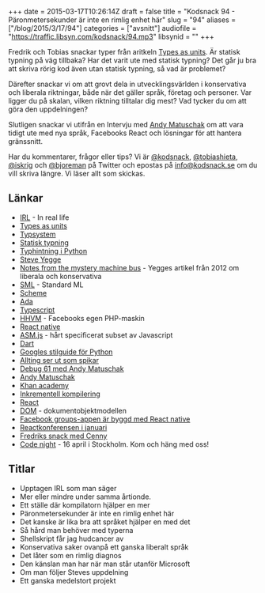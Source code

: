 +++
date = 2015-03-17T10:26:14Z
draft = false
title = "Kodsnack 94 - Päronmetersekunder är inte en rimlig enhet här"
slug = "94"
aliases = ["/blog/2015/3/17/94"]
categories = ["avsnitt"]
audiofile = "https://traffic.libsyn.com/kodsnack/94.mp3"
libsynid = ""
+++

Fredrik och Tobias snackar typer från aritkeln [Types as units](http://nomothetis.svbtle.com/types-as-units). Är statisk typning på väg tillbaka? Har det varit ute med statisk typning? Det går ju bra att skriva rörig kod även utan statisk typning, så vad är problemet?

Därefter snackar vi om att grovt dela in utvecklingsvärlden i konservativa och liberala riktningar, både när det gäller språk, företag och personer. Var ligger du på skalan, vilken riktning tilltalar dig mest? Vad tycker du om att göra den uppdelningen?

Slutligen snackar vi utifrån en Intervju med [Andy Matuschak](http://www.imore.com/debug-61-andy-matuschak-and-khan-academy) om att vara tidigt ute med nya språk, Facebooks React och lösningar för att hantera gränssnitt.

Har du kommentarer, frågor eller tips? Vi är [@kodsnack](https://www.twitter.com/kodsnack), [@tobiashieta](https://www.twitter.com/tobiashieta), [@iskrig](https://www.twitter.com/iskrig) och [@bjoreman](https://www.twitter.com/bjoreman) på Twitter och epostas på [info@kodsnack.se](mailto:info@kodsnack.se) om du vill skriva längre. Vi läser allt som skickas.

## Länkar ##
* [IRL](http://en.wikipedia.org/wiki/Real_life) - In real life
* [Types as units](http://nomothetis.svbtle.com/types-as-units)
* [Typsystem](http://en.wikipedia.org/wiki/Type_system)
* [Statisk typning](https://pythonconquerstheuniverse.wordpress.com/2009/10/03/static-vs-dynamic-typing-of-programming-languages/)
* [Typhintning i Python](https://www.python.org/dev/peps/pep-0483/)
* [Steve Yegge](http://en.wikipedia.org/wiki/Steve_Yegge)
* [Notes from the mystery machine bus](https://plus.google.com/110981030061712822816/posts/KaSKeg4vQtz) - Yegges artikel från 2012 om liberala och konservativa
* [SML](http://en.wikipedia.org/wiki/Standard_ML) - Standard ML
* [Scheme](http://en.wikipedia.org/wiki/Scheme_%28programming_language%29)
* [Ada](http://en.wikipedia.org/wiki/Ada_%28programming_language%29)
* [Typescript](http://en.wikipedia.org/wiki/TypeScript)
* [HHVM](http://en.wikipedia.org/wiki/HipHop_Virtual_Machine) - Facebooks egen PHP-maskin
* [React native](https://code.facebook.com/videos/786462671439502/react-js-conf-2015-keynote-introducing-react-native-/)
* [ASM.js](http://asmjs.org/) - hårt specificerat subset av Javascript
* [Dart](https://www.dartlang.org/)
* [Googles stilguide för Python](https://google-styleguide.googlecode.com/svn/trunk/pyguide.html)
* [Allting ser ut som spikar](http://en.wikipedia.org/wiki/Law_of_the_instrument)
* [Debug 61 med Andy Matuschak](http://www.imore.com/debug-61-andy-matuschak-and-khan-academy)
* [Andy Matuschak](http://andymatuschak.org/)
* [Khan academy](http://en.wikipedia.org/wiki/Khan_Academy)
* [Inkrementell kompilering](http://en.wikipedia.org/wiki/Incremental_compiler)
* [React](http://en.wikipedia.org/wiki/React_%28JavaScript_library%29)
* [DOM](http://en.wikipedia.org/wiki/Document_Object_Model) - dokumentobjektmodellen
* [Facebook groups-appen är byggd med React native](https://itunes.apple.com/se/app/facebook-groups/id931735837?mt=8)
* [Reactkonferensen i januari](http://conf.reactjs.com/)
* [Fredriks snack med Cenny](http://kodsnack.se/91/)
* [Code night](http://event.computersweden.se/codenight/) - 16 april i Stockholm. Kom och häng med oss!

## Titlar ##
* Upptagen IRL som man säger
* Mer eller mindre under samma årtionde.
* Ett ställe där kompilatorn hjälper en mer
* Päronmetersekunder är inte en rimlig enhet här
* Det kanske är lika bra att språket hjälper en med det
* Så hård man behöver med typerna
* Shellskript får jag hudcancer av
* Konservativa saker ovanpå ett ganska liberalt språk
* Det låter som en rimlig diagnos
* Den känslan man har när man står utanför Microsoft
* Om man följer Steves uppdelning
* Ett ganska medelstort projekt
